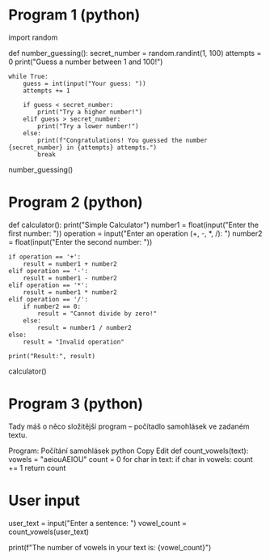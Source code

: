 # Program 1 (python)
import random

def number_guessing():
    secret_number = random.randint(1, 100)
    attempts = 0
    print("Guess a number between 1 and 100!")

    while True:
        guess = int(input("Your guess: "))
        attempts += 1

        if guess < secret_number:
            print("Try a higher number!")
        elif guess > secret_number:
            print("Try a lower number!")
        else:
            print(f"Congratulations! You guessed the number {secret_number} in {attempts} attempts.")
            break

number_guessing()

# Program 2 (python)
def calculator():
    print("Simple Calculator")
    number1 = float(input("Enter the first number: "))
    operation = input("Enter an operation (+, -, *, /): ")
    number2 = float(input("Enter the second number: "))

    if operation == '+':
        result = number1 + number2
    elif operation == '-':
        result = number1 - number2
    elif operation == '*':
        result = number1 * number2
    elif operation == '/':
        if number2 == 0:
            result = "Cannot divide by zero!"
        else:
            result = number1 / number2
    else:
        result = "Invalid operation"

    print("Result:", result)

calculator()

# Program 3 (python)

Tady máš o něco složitější program – počítadlo samohlásek ve zadaném textu.

Program: Počítání samohlásek
python
Copy
Edit
def count_vowels(text):
    vowels = "aeiouAEIOU"
    count = 0
    for char in text:
        if char in vowels:
            count += 1
    return count

# User input
user_text = input("Enter a sentence: ")
vowel_count = count_vowels(user_text)

print(f"The number of vowels in your text is: {vowel_count}")
